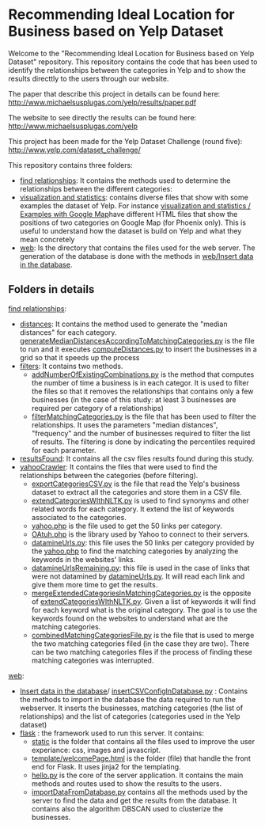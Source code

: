 # Recommending Ideal Location for Business based on Yelp Dataset

Welcome to the "Recommending Ideal Location for Business based on Yelp Dataset" repository. This repository contains the code that has been used to identify the relationships between the categories in Yelp and to show the results directtly to the users through our website.

The paper that describe this project in details can be found here: http://www.michaelsusplugas.com/yelp/results/paper.pdf

The website to see directly the results can be found here:
http://www.michaelsusplugas.com/yelp

This project has been made for the Yelp Dataset Challenge (round five): http://www.yelp.com/dataset_challenge/

This repository contains three folders:
* [find relationships](find%20relationships): It contains the methods used to determine the relationships between the different categories:
* [visualization and statistics](visualization%20and%20statistics): contains diverse files that show with some examples the dataset of Yelp. For instance [visualization and statistics / Examples with Google Map](visualization%20and%20statistics/Examples%20with%20Google%20Map)have different HTML files that show the positions of two categories on Google Map (for Phoenix only). This is useful to understand how the dataset is build on Yelp and what they mean concretely
* [web](web): Is the directory that contains the files used for the web server. The generation of the database is done with the methods in [web/Insert data in the database](web/Insert%20data%20in%20the%20database).

Folders in details
------------------

[find relationships](find%20relationships):
* [distances](find%20relationships/distances): It contains the method used to generate the "median distances" for each category. [generateMedianDistancesAccordingToMatchingCategories.py](find%20relationships/distances/generateMedianDistancesAccordingToMatchingCategories.py) is the file to run and it executes [computeDistances.py](find%20relationships/distances/computeDistances.py) to insert the businesses in a grid so that it speeds up the process
* [filters](find%20relationships/filters): It contains two methods.   
  + [addNumberOfExistingCombinations.py](find%20relationships/filters/addNumberOfExistingCombinations.py) is the method that computes the number of time a business is in each categor. It is used to filter the files so that it removes the relationships that contains only a few businesses (in the case of this study: at least 3 businesses are required per category of a relationships)
  + [filterMatchingCategories.py](find%20relationships/filters/filterMatchingCategories.py) is the file that has been used to filter the relationships. It uses the parameters "median distances", "frequency" and the number of businesses required to filter the list of results. The filtering is done by indicating the percentiles required for each parameter.
* [resultsFound](find%20relationships/resultsFound): It contains all the csv files results found during this study.
* [yahooCrawler](find%20relationships/yahooCrawler): It contains the files that were used to find the relationships between the categories (before filtering).
  + [exportCategoriesCSV.py](find%20relationships/yahooCrawler/exportCategoriesCSV.py) is the file that read the Yelp's business dataset to extract all the categories and store them in a CSV file.
  + [extendCategoriesWIthNLTK.py](find%20relationships/yahooCrawler/extendCategoriesWIthNLTK.py) is used to find synonyms and other related words for each category. It extend the list of keywords associated to the categories.
  + [yahoo.php](find%20relationships/yahooCrawler/yahoo.php) is the file used to get the 50 links per category.
  + [OAtuh.php](find%20relationships/yahooCrawler/OAuth.php) is the library used by Yahoo to connect to their servers.
  + [datamineUrls.py](find%20relationships/yahooCrawler/datamineUrls.py): this file uses the 50 links per category provided by the [yahoo.php](find%20relationships/yahooCrawler/yahoo.php) to find the matching categories by analyzing the keywords in the websites' links.
  + [datamineUrlsRemaining.py](find%20relationships/yahooCrawler/datamineUrlsRemaining.py): this file is used in the case of links that were not datamined by [datamineUrls.py](find%20relationships/yahooCrawler/datamineUrls.py). It will read each link and give them more time to get the results.
  + [mergeExtendedCategoriesInMatchingCategories.py](find%20relationships/yahooCrawler/mergeExtendedCategoriesInMatchingCategories.py) is the opposite of [extendCategoriesWIthNLTK.py](find%20relationships/yahooCrawler/extendCategoriesWIthNLTK.py). Given a list of keywords it will find for each keyword what is the original category. The goal is to use the keywords found on the websites to understand what are the matching categories.
  + [combinedMatchingCategoriesFile.py](find%20relationships/yahooCrawler/combinedMatchingCategoriesFile.py) is the file that is used to merge the two matching categories filed (in the case they are two). There can be two matching categories files if the process of finding these matching categories was interrupted.

[web](web):
* [Insert data in the database](web/Insert%20data%20in%20the%20database)/ [insertCSVConfigInDatabase.py](web/Insert%20data%20in%20the%20database/insertCSVConfigInDatabase.py) : Contains the methods to import in the database the data required to run the webserver. It inserts the businesses, matching categories (the list of relationships) and the list of categories (categories used in the Yelp dataset)
* [flask](web/flask) : the framework used to run this server. It contains:
  + [static](web/flask/static) is the folder that contains all the files used to improve the user experiance: css, images and javascript.
  + [template/welcomePage.html](flask/templates/welcomePage.html) is the folder (file) that handle the front end for Flask. It uses jinja2 for the templating.
  + [hello.py](web/flask/hello.py) is the core of the server application. It contains the main methods and routes used to show the results to the users.
  + [importDataFromDatabase.py](web/flask/importDataFromDatabase.py) contains all the methods used by the server to find the data and get the results from the database. It contains also the algorithm DBSCAN used to clusterize the businesses.
